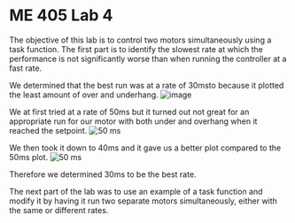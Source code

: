 # ME 405 Lab 4
The objective of this lab is to control two motors simultaneously using a task function. The first part is to identify the  slowest rate at which the performance is not significantly worse than when running the controller at a fast rate. 

We determined that the best run was at a rate of 30msto because it plotted the least amount of over and underhang. 
![image](https://github.com/ndavis26/ME-405-Lab-4/assets/158110649/36a7d717-3df7-4a49-ad44-7f4c5c0eb6df)

We at first tried at a rate of 50ms but it turned out not great for an appropriate run for our motor with both under and overhang when it reached the setpoint. 
![50 ms](https://github.com/ndavis26/ME-405-Lab-4/assets/158110649/394fd6ff-f941-4487-bbce-4d6a593478b2)

We then took it down to 40ms and it gave us a better plot compared to the 50ms plot. 
![50 ms](https://github.com/ndavis26/ME-405-Lab-4/assets/158110649/394fd6ff-f941-4487-bbce-4d6a593478b2)

Therefore we determined 30ms to be the best rate. 

The next part  of the lab was to use an example of a task function and modify it by having it run two separate motors simultaneously, either with the same or different rates. 


